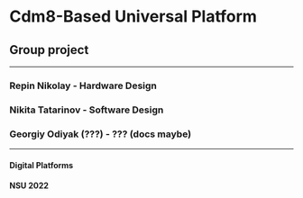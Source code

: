 # Cdm8-Based Universal Platform 
## Group project
---
### Repin Nikolay - Hardware Design
### Nikita Tatarinov - Software Design
### Georgiy Odiyak (???) - ??? (docs maybe)
---
#### Digital Platforms
#### NSU 2022